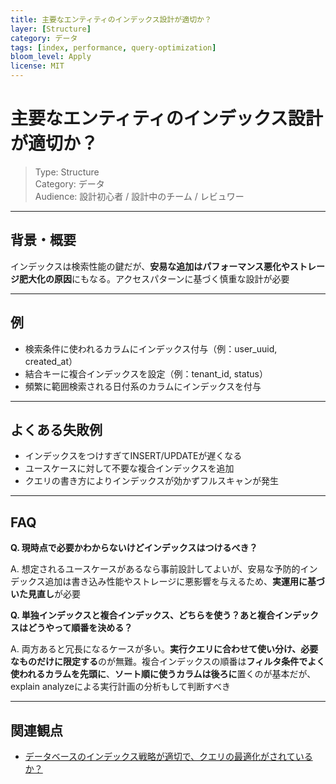 ```yaml
---
title: 主要なエンティティのインデックス設計が適切か？
layer: [Structure]
category: データ
tags: [index, performance, query-optimization]
bloom_level: Apply
license: MIT
---
```


# 主要なエンティティのインデックス設計が適切か？

> Type: Structure  
> Category: データ  
> Audience: 設計初心者 / 設計中のチーム / レビュワー

---

## 背景・概要

インデックスは検索性能の鍵だが、**安易な追加はパフォーマンス悪化やストレージ肥大化の原因**にもなる。アクセスパターンに基づく慎重な設計が必要

---

## 例

- 検索条件に使われるカラムにインデックス付与（例：user_uuid, created_at）
- 結合キーに複合インデックスを設定（例：tenant_id, status）
- 頻繁に範囲検索される日付系のカラムにインデックスを付与

---

## よくある失敗例

- インデックスをつけすぎてINSERT/UPDATEが遅くなる
- ユースケースに対して不要な複合インデックスを追加
- クエリの書き方によりインデックスが効かずフルスキャンが発生

---

## FAQ

**Q. 現時点で必要かわからないけどインデックスはつけるべき？**

A. 想定されるユースケースがあるなら事前設計してよいが、安易な予防的インデックス追加は書き込み性能やストレージに悪影響を与えるため、**実運用に基づいた見直し**が必要

**Q. 単独インデックスと複合インデックス、どちらを使う？あと複合インデックスはどうやって順番を決める？**

A. 両方あると冗長になるケースが多い。**実行クエリに合わせて使い分け、必要なものだけに限定する**のが無難。複合インデックスの順番は**フィルタ条件でよく使われるカラムを先頭に**、**ソート順に使うカラムは後ろに**置くのが基本だが、explain analyzeによる実行計画の分析もして判断すべき

---

## 関連観点

- [データベースのインデックス戦略が適切で、クエリの最適化がされているか？](https://zenn.dev/kanaria007/articles/6d1b3b244d3b5e)

